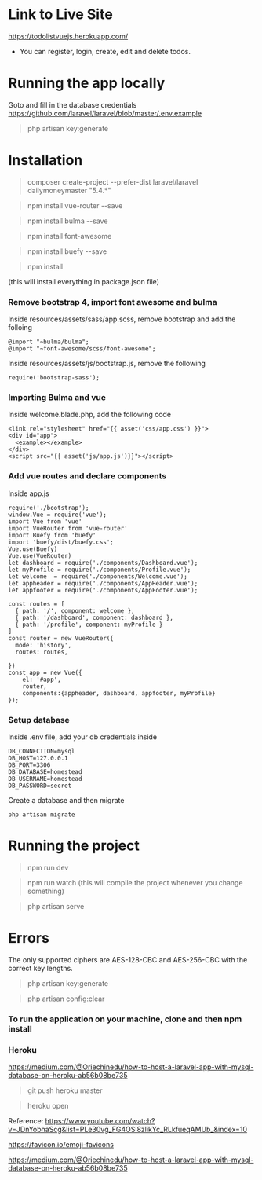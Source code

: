 # Link to Live Site

https://todolistvuejs.herokuapp.com/

- You can register, login, create, edit and delete todos.

# Running the app locally

Goto and fill in the database credentials https://github.com/laravel/laravel/blob/master/.env.example

> php artisan key:generate



# Installation

> composer create-project --prefer-dist laravel/laravel dailymoneymaster "5.4.*"


> npm install vue-router --save

> npm install bulma --save

> npm install font-awesome

> npm install buefy --save

> npm install

(this will install everything in package.json file)

### Remove bootstrap 4, import font awesome and bulma

Inside resources/assets/sass/app.scss, remove bootstrap and add the folloing

```
@import "~bulma/bulma";
@import "~font-awesome/scss/font-awesome";
```

Inside resources/assets/js/bootstrap.js, remove the following

```
require('bootstrap-sass');
```

### Importing Bulma and vue

Inside welcome.blade.php, add the following code


```
<link rel="stylesheet" href="{{ asset('css/app.css') }}">
<div id="app">
  <example></example>
</div>
<script src="{{ asset('js/app.js')}}"></script>
```

### Add vue routes and declare components

Inside app.js


```
require('./bootstrap');
window.Vue = require('vue');
import Vue from 'vue'
import VueRouter from 'vue-router'
import Buefy from 'buefy'
import 'buefy/dist/buefy.css';
Vue.use(Buefy)
Vue.use(VueRouter)
let dashboard = require('./components/Dashboard.vue');
let myProfile = require('./components/Profile.vue');
let welcome  = require('./components/Welcome.vue');
let appheader = require('./components/AppHeader.vue');
let appfooter = require('./components/AppFooter.vue');

const routes = [
  { path: '/', component: welcome },
  { path: '/dashboard', component: dashboard },
  { path: '/profile', component: myProfile }
]
const router = new VueRouter({
  mode: 'history',
  routes: routes,

})
const app = new Vue({
    el: '#app',
    router,
    components:{appheader, dashboard, appfooter, myProfile}
});
```

### Setup database

Inside .env file, add your db credentials inside
```
DB_CONNECTION=mysql
DB_HOST=127.0.0.1
DB_PORT=3306
DB_DATABASE=homestead
DB_USERNAME=homestead
DB_PASSWORD=secret
```

Create a database and then migrate

```
php artisan migrate
```


# Running the project

> npm run dev

> npm run watch (this will compile the project whenever you change something)

> php artisan serve


# Errors

The only supported ciphers are AES-128-CBC and AES-256-CBC with the correct key lengths.

> php artisan key:generate

> php artisan config:clear



### To run the application on your machine, clone and then npm install 


### Heroku

https://medium.com/@Oriechinedu/how-to-host-a-laravel-app-with-mysql-database-on-heroku-ab56b08be735

> git push heroku master

> heroku open

Reference:
https://www.youtube.com/watch?v=JDnYobhaScg&list=PLe30vg_FG4OSl8zlikYc_RLkfueqAMUb_&index=10

https://favicon.io/emoji-favicons





https://medium.com/@Oriechinedu/how-to-host-a-laravel-app-with-mysql-database-on-heroku-ab56b08be735
